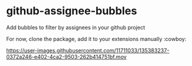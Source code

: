 # github-assignee-bubbles
Add bubbles to filter by assignees in your github project

For now, clone the package, add it to your extensions manually :cowboy:


https://user-images.githubusercontent.com/11711033/135383237-0372a246-e402-4ca2-9503-262b414751bf.mov

